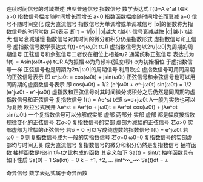 连续时间信号的时域描述
典型普通信号
指数信号
数学表达式 f(t)=A e^at t∈R
a>0 指数信号幅度随时间增长而增长
a<0 指数函数幅度随时间增长而衰减
a=0 信号不随时间变化 成为直流信号
指数信号为单调增或单调减信号
|α|的倒数称为指数信号的时间常数 用τ表示
即 τ = 1/|α|
|α|越大 τ越小 信号衰减越快
|α|越小 τ越大 信号衰减越慢
指数信号对其时间的微分和积分仍是指数形式
虚指数信号和正信号
虚指数信号数学表达式 f(t)=e^jω_0t t∈R
虚指数信号为以2π/|ω0|为周期的周期信号
正弦信号和余弦信号二者仅在相位上相差π/2 通常统称正弦信号 表达式为 f(t) = Asin(ω0t+φ) t∈R
A为振幅 ω为角频率(弧度/秒) φ为初始相位 于虚指数信号一样 正弦信号也是周期为2π/|ω0|的周期信号
利用欧拉  虚指数信号可用同周期的正弦信号表示 即
e^jω0t = cos(ω0t) + jsin(ω0t)
正弦信号和余弦信号也可以用同周期的虚指数信号表示 即
cos(ω0t) = 1/2 (e^jω0t + e^-jω0t)
sin(ω0t) = 1/2 (e^jω0t - e^-jω0t)
虚指数和正弦信号对其时间微分或积分之后仍然是同周期的虚指数信号和正弦信号
复指数信号
f(t) = Ae^st t∈R s=σ+jω0t A一般为实数也可以为复数
欧拉公式展开 Ae^st = Ae^(σ + jω0)t = 
Ae^σt cos(ω0t) + jAe^σt sin(ω0t)
一个复指数信号可以分解成实部 虚部 两部分 实部 虚部 都是幅度按指数规律变化的正弦信号 若σ<0 复指数信号的实部 虚部为减幅的正弦信号 若σ>0 实部虚部为增幅的正弦信号 若σ = 0 可以写成纯虚数的指数信号 f(t) = e^jω0t
若 ω0 = 0 则复指数信号成为一般的实指数信号 若σ=0 ω0=0 复指数信号的实部虚部均与时间无关 成为直流信号
复指数信号的微分和积分仍然是复指数信号
抽样函数
抽样函数是指sin t与t之比构成的函数 其定义如下 Sa(t) = sint/t 
抽样函数具有如下性质 Sa(0) = 1
Sa(kπ) = 0 k = ±1, ±2, …
\int^∞_-∞ Sa(t)dt = ±

奇异信号
数学表达式属于奇异函数 
